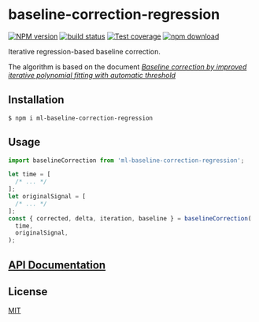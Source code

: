 # baseline-correction-regression

[![NPM version][npm-image]][npm-url]
[![build status][ci-image]][ci-url]
[![Test coverage][codecov-image]][codecov-url]
[![npm download][download-image]][download-url]

Iterative regression-based baseline correction.

The algorithm is based on the document [_Baseline correction by improved iterative polynomial fitting with automatic threshold_](https://doi.org/10.1016/j.chemolab.2005.08.009)

## Installation

`$ npm i ml-baseline-correction-regression`

## Usage

```js
import baselineCorrection from 'ml-baseline-correction-regression';

let time = [
  /* ... */
];
let originalSignal = [
  /* ... */
];
const { corrected, delta, iteration, baseline } = baselineCorrection(
  time,
  originalSignal,
);
```

## [API Documentation](https://mljs.github.io/baseline-correction-regression/)

## License

[MIT](./LICENSE)

[npm-image]: https://img.shields.io/npm/v/ml-baseline-correction-regression.svg
[npm-url]: https://npmjs.org/package/ml-baseline-correction-regression
[codecov-image]: https://img.shields.io/codecov/c/github/mljs/baseline-correction-regression.svg
[codecov-url]: https://codecov.io/gh/mljs/baseline-correction-regression
[ci-image]: https://github.com/mljs/baseline-correction-regression/workflows/Node.js%20CI/badge.svg?branch=main
[ci-url]: https://github.com/mljs/baseline-correction-regression/actions?query=workflow%3A%22Node.js+CI%22
[download-image]: https://img.shields.io/npm/dm/ml-baseline-correction-regression.svg
[download-url]: https://npmjs.org/package/ml-baseline-correction-regression

